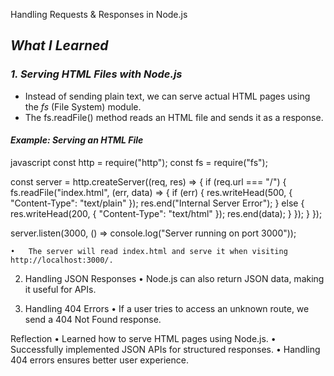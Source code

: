  Handling Requests & Responses in Node.js  

## *What I Learned*  

### *1. Serving HTML Files with Node.js*  
- Instead of sending plain text, we can serve actual HTML pages using the *fs* (File System) module.  
- The fs.readFile() method reads an HTML file and sends it as a response.  

#### *Example: Serving an HTML File*
javascript
const http = require("http");
const fs = require("fs");

const server = http.createServer((req, res) => {
    if (req.url === "/") {
        fs.readFile("index.html", (err, data) => {
            if (err) {
                res.writeHead(500, { "Content-Type": "text/plain" });
                res.end("Internal Server Error");
            } else {
                res.writeHead(200, { "Content-Type": "text/html" });
                res.end(data);
            }
        });
    }
});

server.listen(3000, () => console.log("Server running on port 3000"));

	•	The server will read index.html and serve it when visiting http://localhost:3000/.

2. Handling JSON Responses
	•	Node.js can also return JSON data, making it useful for APIs.

3. Handling 404 Errors
	•	If a user tries to access an unknown route, we send a 404 Not Found response.


Reflection
	•	Learned how to serve HTML pages using Node.js.
	•	Successfully implemented JSON APIs for structured responses.
	•	Handling 404 errors ensures better user experience.
